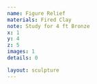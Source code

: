 ```yaml
---
name: Figure Relief
materials: Fired Clay
note: Study for 4 ft Bronze
x: 1
y: 4
z: 5
images: 1
details: 0

layout: sculpture
---
```



